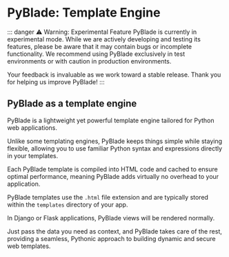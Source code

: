 # PyBlade: Template Engine

::: danger ⚠️ Warning: Experimental Feature
PyBlade is currently in experimental mode. While we are actively developing and testing its features, please be aware that it may contain bugs or incomplete functionality. We recommend using PyBlade exclusively in test environments or with caution in production environments.

Your feedback is invaluable as we work toward a stable release. Thank you for helping us improve PyBlade!
:::

## PyBlade as a template engine

PyBlade is a lightweight yet powerful template engine tailored for Python web applications.

Unlike some templating engines, PyBlade keeps things simple while staying flexible, allowing you to use familiar Python syntax and expressions directly in your templates.

Each PyBlade template is compiled into HTML code and cached to ensure optimal performance, meaning PyBlade adds virtually no overhead to your application.

PyBlade templates use the `.html` file extension and are typically stored within the `templates` directory of your app.

In Django or Flask applications, PyBlade views will be rendered normally.

Just pass the data you need as context, and PyBlade takes care of the rest, providing a seamless, Pythonic approach to building dynamic and secure web templates.